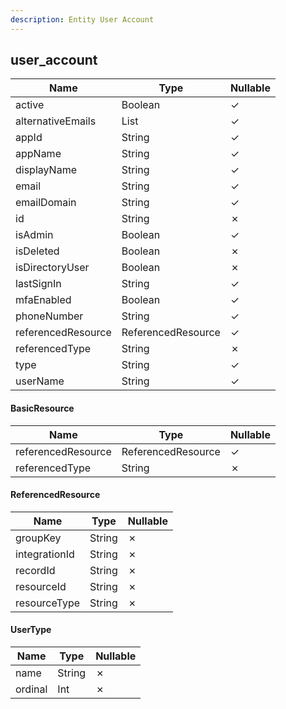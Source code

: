 ```yaml
---
description: Entity User Account
---
```

user_account
------------

| **Name**           | **Type**           | **Nullable** |
| ------------------ | ------------------ | ------------ |
| active             | Boolean            | &check;      |
| alternativeEmails  | List<String>       | &check;      |
| appId              | String             | &check;      |
| appName            | String             | &check;      |
| displayName        | String             | &check;      |
| email              | String             | &check;      |
| emailDomain        | String             | &check;      |
| id                 | String             | &cross;      |
| isAdmin            | Boolean            | &check;      |
| isDeleted          | Boolean            | &cross;      |
| isDirectoryUser    | Boolean            | &cross;      |
| lastSignIn         | String             | &check;      |
| mfaEnabled         | Boolean            | &check;      |
| phoneNumber        | String             | &check;      |
| referencedResource | ReferencedResource | &check;      |
| referencedType     | String             | &cross;      |
| type               | String             | &check;      |
| userName           | String             | &check;      |

#### BasicResource
| **Name**           | **Type**           | **Nullable** |
| ------------------ | ------------------ | ------------ |
| referencedResource | ReferencedResource | &check;      |
| referencedType     | String             | &cross;      |

#### ReferencedResource
| **Name**      | **Type** | **Nullable** |
| ------------- | -------- | ------------ |
| groupKey      | String   | &cross;      |
| integrationId | String   | &cross;      |
| recordId      | String   | &cross;      |
| resourceId    | String   | &cross;      |
| resourceType  | String   | &cross;      |

#### UserType
| **Name** | **Type** | **Nullable** |
| -------- | -------- | ------------ |
| name     | String   | &cross;      |
| ordinal  | Int      | &cross;      |
